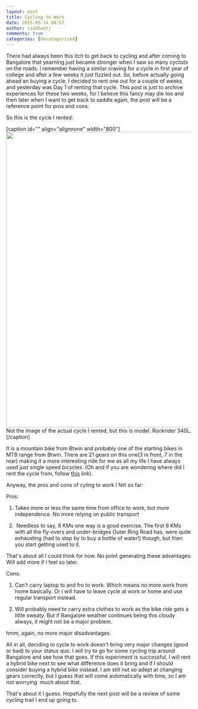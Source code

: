```yaml
---
layout: post
title: Cycling to Work
date: 2015-05-14 08:57
author: siddhantj
comments: true
categories: [Uncategorized]
---
```

There had always been this itch to get back to cycling and after coming to Bangalore that yearning just became stronger when I saw so many cyclists on the roads. I remember having a similar craving for a cycle in first year of college and after a few weeks it just fizzled out. So, before actually going ahead an buying a cycle, I decided to rent one out for a couple of weeks and yesterday was Day 1 of renting that cycle. This post is just to archive experiences for these two weeks, for I believe this fancy may die too and then later when I want to get back to saddle again, the post will be a reference point for pros and cons.

So this is the cycle I rented:

[caption id="" align="alignnone" width="800"]<img class="" src="http://www.decathlon.fr/media/823/8231773/big_594874ec2de4417e814108c9f90bb17b.jpg" alt="" width="800" height="800" /> Not the image of the actual cycle I rented, but this is model. Rockrider 340L.[/caption]

It is a mountain bike from Btwin and probably one of the starting bikes in MTB range from Btwin. There are 21 gears on this one(3 in front, 7 in the rear) making it a more interesting ride for me as all my life I have always used just single speed bicycles. (Oh and if you are wondering where did I rent the cycle from, follow <a href="http://www.citycyling.in" target="_blank">this</a> link).

Anyway, the pros and cons of cyling to work I felt so far:

Pros:

1) Takes more or less the same time from office to work, but more independence. No more relying on public transport

2)  Needless to say, 8 KMs one way is a good exercise. The first 8 KMs with all the fly-overs and under-bridges Outer Ring Road has, were quite exhausting (had to stop by to buy a bottle of water!) though, but then you start getting used to it.

That's about all I could think for now. No point generating these advantages. Will add more if I feel so later.

Cons:

1) Can't carry laptop to and fro to work. Which means no more work from home basically. Or I will have to leave cycle at work or home and use regular transport instead.

2) Will probably need to carry extra clothes to work as the bike ride gets a little sweaty. But if Bangalore weather continues being this cloudy always, it might not be a major problem.

hmm, again, no more major disadvantages.

All in all, deciding to cycle to work doesn't bring very major changes (good or bad) to your status quo. I will try to go for some cycling trip around Bangalore and see how that goes. If this experiment is successful, I will rent a hybrid bike next to see what difference does it bring and if I should consider buying a hybrid bike instead. I am still not so adept at changing gears correctly, but I guess that will come automatically with time, so I am not worrying  much about that.

That's about it I guess. Hopefully the next post will be a review of some cycling trail I end up going to.
